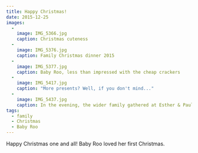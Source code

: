 ```yaml
---
title: Happy Christmas!
date: 2015-12-25
images:
  -
    image: IMG_5366.jpg
    caption: Christmas cuteness
  -
    image: IMG_5376.jpg
    caption: Family Christmas dinner 2015
  -
    image: IMG_5377.jpg
    caption: Baby Roo, less than impressed with the cheap crackers
  -
    image: IMG_5417.jpg
    caption: "More presents? Well, if you don't mind..."
  -
    image: IMG_5437.jpg
    caption: In the evening, the wider family gathered at Esther & Paul's.
tags:
  - family
  - Christmas
  - Baby Roo
---
```

Happy Christmas one and all! Baby Roo loved her first Christmas.
